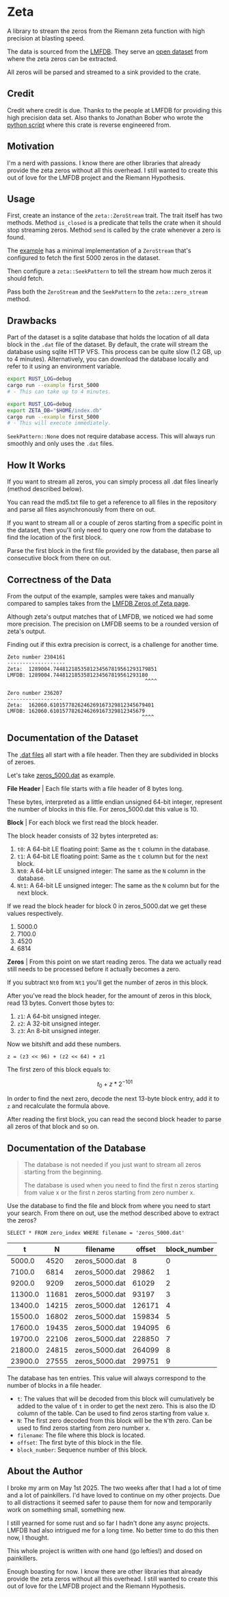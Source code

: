 # Zeta

A library to stream the zeros from the Riemann zeta function with high precision at blasting speed.

The data is sourced from the [LMFDB](https://www.lmfdb.org/).
They serve an [open dataset](https://beta.lmfdb.org/riemann-zeta-zeros/) from where the zeta zeros can be extracted.

All zeros will be parsed and streamed to a sink provided to the crate.

## Credit

Credit where credit is due. Thanks to the people at LMFDB for providing this high precision data set.
Also thanks to Jonathan Bober who wrote the
[python script](https://beta.lmfdb.org/riemann-zeta-zeros/examples/every_millionth_zero/platt_zeros.py) where this
crate is reverse engineered from.

## Motivation

I'm a nerd with passions. I know there are other libraries that already provide the zeta zeros without all this
overhead. I still wanted to create this out of love for the LMFDB project and the Riemann Hypothesis.

## Usage

First, create an instance of the `zeta::ZeroStream` trait. The trait itself has two methods. Method `is_closed` is a
predicate that tells the crate when it should stop streaming zeros. Method `send` is called by the crate whenever a zero
is found.

The [example](./examples/first_5000.rs) has a minimal implementation of a `ZeroStream` that's configured to fetch the
first 5000 zeros in the dataset.

Then configure a `zeta::SeekPattern` to tell the stream how much zeros it should fetch.

Pass both the `ZeroStream` and the `SeekPattern` to the `zeta::zero_stream` method.

## Drawbacks

Part of the dataset is a sqlite database that holds the location of all data block in the `.dat` file of the dataset.
By default, the crate will stream the database using sqlite HTTP VFS. This process can be quite slow
(1.2 GB, up to 4 minutes). Alternatively, you can download the database locally and refer to it using an
environment variable.

```bash
export RUST_LOG=debug
cargo run --example first_5000
# - This can take up to 4 minutes.
```

```bash
export RUST_LOG=debug
export ZETA_DB="$HOME/index.db"
cargo run --example first_5000
# - This will execute immediately.
```

`SeekPattern::None` does not require database access. This will always run smoothly and only uses the `.dat` files.

## How It Works

If you want to stream all zeros, you can simply process all .dat files linearly (method described below).

You can read the md5.txt file to get a reference to all files in the repository and parse all files asynchronously from
there on out.

If you want to stream all or a couple of zeros starting from a specific point in the dataset, then you'll only need to
query one row from the database to find the location of the first block.

Parse the first block in the first file provided by the database, then parse all consecutive block from there on out.

## Correctness of the Data

From the output of the example, samples were takes and manually compared to samples takes from the
[LMFDB Zeros of Zeta page](https://www.lmfdb.org/zeros/zeta/).

Although zeta's output matches that of LMFDB, we noticed we had some more precision.
The precision on LMFDB seems to be a rounded version of zeta's output.

Finding out if this extra precision is correct, is a challenge for another time.

```
Zeto number 2304161
-------------------
Zeta:  1289004.7448121853581234567819561293179851
LMFDB: 1289004.7448121853581234567819561293180
                                             ^^^^

Zero number 236207
------------------
Zeta:  162060.6101577826246269167329812345679401
LMFDB: 162060.6101577826246269167329812345679
                                            ^^^^
```

## Documentation of the Dataset

The [.dat files](https://beta.lmfdb.org/riemann-zeta-zeros/data/) all start with a file header. Then they are
subdivided in blocks of zeroes.

Let's take [zeros_5000.dat](https://beta.lmfdb.org/riemann-zeta-zeros/data/zeros_5000.dat) as example.

**File Header** | Each file starts with a file header of 8 bytes long.

These bytes, interpreted as a little endian
unsigned 64-bit integer, represent the number of blocks in this file. For zeros_5000.dat this value is 10.

**Block** | For each block we first read the block header.

The block header consists of 32 bytes interpreted as:

1. `t0`: A 64-bit LE floating point: Same as the `t` column in the database.
2. `t1`: A 64-bit LE floating point: Same as the `t` column but for the next block.
3. `Nt0`: A 64-bit LE unsigned integer: The same as the `N` column in the database.
4. `Nt1`: A 64-bit LE unsigned integer: The same as the `N` column but for the next block.

If we read the block header for block 0 in zeros_5000.dat we get these values respectively.

1. 5000.0
2. 7100.0
3. 4520
4. 6814

**Zeros** | From this point on we start reading zeros. The data we actually read still needs to be processed before it
actually becomes a zero.

If you subtract `Nt0` from `Nt1` you'll get the number of zeros in this block.

After you've read the block header, for the amount of zeros in this block, read 13 bytes. Convert those bytes to:

1. `z1`: A 64-bit unsigned integer.
2. `z2`: A 32-bit unsigned integer.
3. `z3`: An 8-bit unsigned integer.

Now we bitshift and add these numbers.

`z = (z3 << 96) + (z2 << 64) + z1`

The first zero of this block equals to:

$$t_0 + z * 2^{-101}$$

In order to find the next zero, decode the next 13-byte block entry, add it to `z` and recalculate the formula above.

After reading the first block, you can read the second block header to parse all zeros of that block and so on.

## Documentation of the Database

> The database is not needed if you just want to stream all zeros starting from the beginning.
>
> The database is used when you need to find the first n zeros starting from value x or the first n zeros starting
> from zero number x.

Use the database to find the file and block from where you need to start your search.
From there on out, use the method described above to extract the zeros?

`SELECT * FROM zero_index WHERE filename = 'zeros_5000.dat'`

| t       | N     | filename       | offset | block_number |
|---------|-------|----------------|--------|--------------|
| 5000.0  | 4520  | zeros_5000.dat | 8      | 0            |
| 7100.0  | 6814  | zeros_5000.dat | 29862  | 1            |
| 9200.0  | 9209  | zeros_5000.dat | 61029  | 2            |
| 11300.0 | 11681 | zeros_5000.dat | 93197  | 3            |
| 13400.0 | 14215 | zeros_5000.dat | 126171 | 4            |
| 15500.0 | 16802 | zeros_5000.dat | 159834 | 5            |
| 17600.0 | 19435 | zeros_5000.dat | 194095 | 6            |
| 19700.0 | 22106 | zeros_5000.dat | 228850 | 7            |
| 21800.0 | 24815 | zeros_5000.dat | 264099 | 8            |
| 23900.0 | 27555 | zeros_5000.dat | 299751 | 9            |

The database has ten entries. This value will always correspond to the number of blocks in a file header.

- `t`: The values that will be decoded from this block will cumulatively be added to the value of `t` in order to get
  the next zero. This is also the ID column of the table. Can be used to find zeros starting from value x.
- `N`: The first zero decoded from this block will be the `N`'th zero. Can be used to find zeros starting from zero
  number x.
- `filename`: The file where this block is located.
- `offset`: The first byte of this block in the file.
- `block_number`: Sequence number of this block.

## About the Author

I broke my arm on May 1st 2025. The two weeks after that I had a lot of time and a lot of painkillers. I'd have loved to
continue on my other projects. Due to all distractions it seemed safer to pause them for now and temporarily work on
something small, something new.

I still yearned for some rust and so far I hadn't done any async projects.
LMFDB had also intrigued me for a long time.
No better time to do this then now, I thought.

This whole project is written with one hand (go lefties!) and dosed on painkillers.

Enough boasting for now. I know there are other libraries that already provide the zeta zeros without all this overhead.
I still wanted to create this out of love for the LMFDB project and the Riemann Hypothesis.